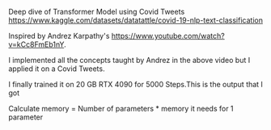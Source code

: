 Deep dive of Transformer Model using Covid Tweets
https://www.kaggle.com/datasets/datatattle/covid-19-nlp-text-classification

Inspired by Andrez Karpathy's https://www.youtube.com/watch?v=kCc8FmEb1nY.

I implemented all the concepts taught by Andrez in the above video but I applied it on a Covid Tweets.

I finally trained it on 20 GB RTX 4090 for 5000 Steps.This is the output that I got




Calculate memory = Number of parameters * memory it needs for 1 parameter

